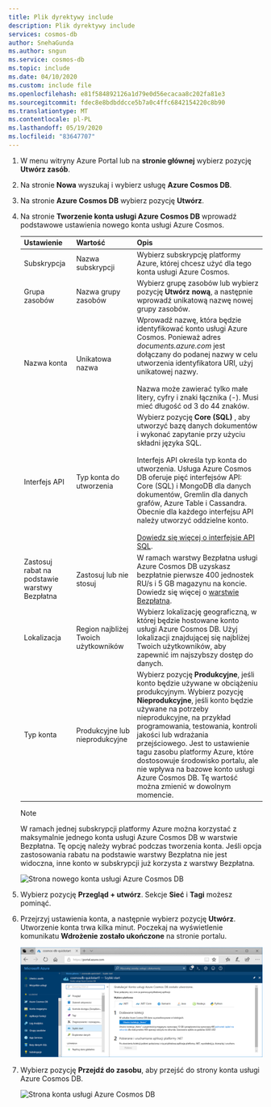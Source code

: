```yaml
---
title: Plik dyrektywy include
description: Plik dyrektywy include
services: cosmos-db
author: SnehaGunda
ms.author: sngun
ms.service: cosmos-db
ms.topic: include
ms.date: 04/10/2020
ms.custom: include file
ms.openlocfilehash: e81f584892126a1d79e0d56ecacaa8c202fa81e3
ms.sourcegitcommit: fdec8e8bdbddcce5b7a0c4ffc6842154220c8b90
ms.translationtype: MT
ms.contentlocale: pl-PL
ms.lasthandoff: 05/19/2020
ms.locfileid: "83647707"
---
```

1. W menu witryny Azure Portal lub na **stronie głównej** wybierz pozycję **Utwórz zasób**.

1. Na stronie **Nowa** wyszukaj i wybierz usługę **Azure Cosmos DB**.

1. Na stronie **Azure Cosmos DB** wybierz pozycję **Utwórz**.

1. Na stronie **Tworzenie konta usługi Azure Cosmos DB** wprowadź podstawowe ustawienia nowego konta usługi Azure Cosmos. 

    |Ustawienie|Wartość|Opis |
    |---|---|---|
    |Subskrypcja|Nazwa subskrypcji|Wybierz subskrypcję platformy Azure, której chcesz użyć dla tego konta usługi Azure Cosmos. |
    |Grupa zasobów|Nazwa grupy zasobów|Wybierz grupę zasobów lub wybierz pozycję **Utwórz nową**, a następnie wprowadź unikatową nazwę nowej grupy zasobów. |
    |Nazwa konta|Unikatowa nazwa|Wprowadź nazwę, która będzie identyfikować konto usługi Azure Cosmos. Ponieważ adres *documents.azure.com* jest dołączany do podanej nazwy w celu utworzenia identyfikatora URI, użyj unikatowej nazwy.<br><br>Nazwa może zawierać tylko małe litery, cyfry i znaki łącznika (-). Musi mieć długość od 3 do 44 znaków.|
    |Interfejs API|Typ konta do utworzenia|Wybierz pozycję **Core (SQL)** , aby utworzyć bazę danych dokumentów i wykonać zapytanie przy użyciu składni języka SQL. <br><br>Interfejs API określa typ konta do utworzenia. Usługa Azure Cosmos DB oferuje pięć interfejsów API: Core (SQL) i MongoDB dla danych dokumentów, Gremlin dla danych grafów, Azure Table i Cassandra. Obecnie dla każdego interfejsu API należy utworzyć oddzielne konto. <br><br>[Dowiedz się więcej o interfejsie API SQL](../articles/cosmos-db/documentdb-introduction.md).|
    |Zastosuj rabat na podstawie warstwy Bezpłatna|Zastosuj lub nie stosuj|W ramach warstwy Bezpłatna usługi Azure Cosmos DB uzyskasz bezpłatnie pierwsze 400 jednostek RU/s i 5 GB magazynu na koncie. Dowiedz się więcej o [warstwie Bezpłatna](https://azure.microsoft.com/pricing/details/cosmos-db/).|
    |Lokalizacja|Region najbliżej Twoich użytkowników|Wybierz lokalizację geograficzną, w której będzie hostowane konto usługi Azure Cosmos DB. Użyj lokalizacji znajdującej się najbliżej Twoich użytkowników, aby zapewnić im najszybszy dostęp do danych.|
    |Typ konta|Produkcyjne lub nieprodukcyjne|Wybierz pozycję **Produkcyjne**, jeśli konto będzie używane w obciążeniu produkcyjnym. Wybierz pozycję **Nieprodukcyjne**, jeśli konto będzie używane na potrzeby nieprodukcyjne, na przykład programowania, testowania, kontroli jakości lub wdrażania przejściowego. Jest to ustawienie tagu zasobu platformy Azure, które dostosowuje środowisko portalu, ale nie wpływa na bazowe konto usługi Azure Cosmos DB. Tę wartość można zmienić w dowolnym momencie.|


    > [!NOTE]
    > W ramach jednej subskrypcji platformy Azure można korzystać z maksymalnie jednego konta usługi Azure Cosmos DB w warstwie Bezpłatna. Tę opcję należy wybrać podczas tworzenia konta. Jeśli opcja zastosowania rabatu na podstawie warstwy Bezpłatna nie jest widoczna, inne konto w subskrypcji już korzysta z warstwy Bezpłatna.
   
   ![Strona nowego konta usługi Azure Cosmos DB](./media/cosmos-db-create-dbaccount/azure-cosmos-db-create-new-account-detail.png)

1. Wybierz pozycję **Przegląd + utwórz**. Sekcje **Sieć** i **Tagi** możesz pominąć.

1. Przejrzyj ustawienia konta, a następnie wybierz pozycję **Utwórz**. Utworzenie konta trwa kilka minut. Poczekaj na wyświetlenie komunikatu **Wdrożenie zostało ukończone** na stronie portalu. 

    ![Okienko Powiadomienia w witrynie Azure Portal](./media/cosmos-db-create-dbaccount/azure-cosmos-db-account-created.png)

1. Wybierz pozycję **Przejdź do zasobu**, aby przejść do strony konta usługi Azure Cosmos DB. 

    ![Strona konta usługi Azure Cosmos DB](./media/cosmos-db-create-dbaccount/azure-cosmos-db-account-created-2.png)
